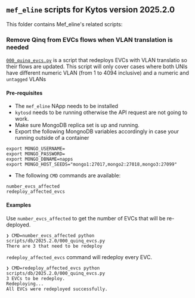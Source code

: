 ## `mef_eline` scripts for Kytos version 2025.2.0

This folder contains Mef_eline's related scripts:

### Remove Qinq from EVCs flows when VLAN translation is needed


[`000_quinq_evcs.py`](./000_quinq_evcs.py) is a script that redeploys EVCs with VLAN translatio so their flows are updated. This script will only cover cases where both UNIs have different numeric VLAN (from 1 to 4094 inclusive) and a numeric and ``untagged`` VLANs

#### Pre-requisites

- The ``mef_eline`` NApp needs to be installed
- ``kytosd`` needs to be running otherwise the API request are not going to work.
- Make sure MongoDB replica set is up and running.
- Export the following MongnoDB variables accordingly in case your running outside of a container

```
export MONGO_USERNAME=
export MONGO_PASSWORD=
export MONGO_DBNAME=napps
export MONGO_HOST_SEEDS="mongo1:27017,mongo2:27018,mongo3:27099"
```

- The following `CMD` commands are available:

```
number_evcs_affected
redeploy_affected_evcs
```

#### Examples

Use ``number_evcs_affected`` to get the number of EVCs that will be re-deployed.

```
❯ CMD=number_evcs_affected python scripts/db/2025.2.0/000_quinq_evcs.py
There are 3 that need to be redeploy
```

``redeploy_affected_evcs`` command will redeploy every EVC.

```
❯ CMD=redeploy_affected_evcs python scripts/db/2025.2.0/000_quinq_evcs.py
3 EVCs to be redeploy.
Redeploying...
All EVCs were redeployed successfully.
```
